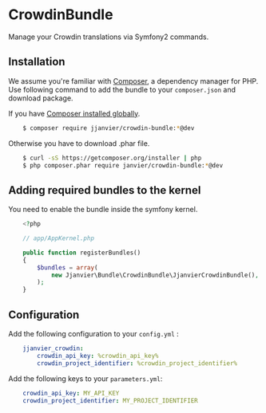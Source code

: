 CrowdinBundle
=============

Manage your Crowdin translations via Symfony2 commands.

Installation
------------

We assume you're familiar with [Composer](http://packagist.org), a dependency manager for PHP.
Use following command to add the bundle to your `composer.json` and download package.

If you have [Composer installed globally](http://getcomposer.org/doc/00-intro.md#globally).

```bash
    $ composer require jjanvier/crowdin-bundle:*@dev
```

Otherwise you have to download .phar file.

```bash
    $ curl -sS https://getcomposer.org/installer | php
    $ php composer.phar require janvier/crowdin-bundle:*@dev
```

Adding required bundles to the kernel
-------------------------------------

You need to enable the bundle inside the symfony kernel.

```php
    <?php

    // app/AppKernel.php

    public function registerBundles()
    {
        $bundles = array(
            new Jjanvier\Bundle\CrowdinBundle\JjanvierCrowdinBundle(),
        );
    }
```

Configuration
-------------

Add the following configuration to your `config.yml` :

```yaml
    jjanvier_crowdin:
        crowdin_api_key: %crowdin_api_key%
        crowdin_project_identifier: %crowdin_project_identifier%
```

Add the following keys to your `parameters.yml`:

```yaml
    crowdin_api_key: MY_API_KEY
    crowdin_project_identifier: MY_PROJECT_IDENTIFIER
```
